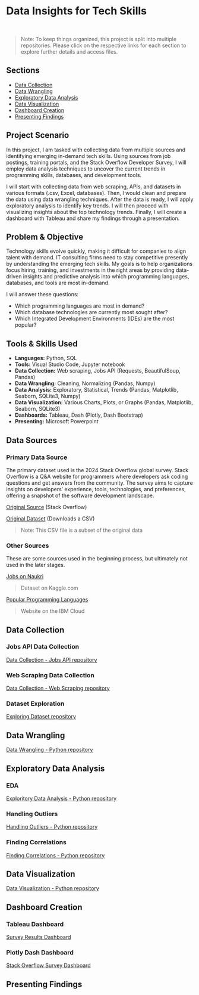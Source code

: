 <h1>Data Insights for Tech Skills</h1><br>

> Note: To keep things organized, this project is split into multiple repositories. Please click on the respective links for each section to explore further details and access files.


## Sections
  <ul>
    <li><a href = '#data-collection'>Data Collection</a></li>
    <li><a href = '#data-wrangling'>Data Wrangling</a></li>
    <li><a href = '#exploratory-data'>Exploratory Data Analysis</a></li>
    <li><a href = '#data-visualization'>Data Visualization</a></li>
    <li><a href = '#dashboard'>Dashboard Creation</a></li>
    <li><a href = '#presenting'>Presenting Findings</a></li>
  </ul>


<h2>Project Scenario</h2>

<p>In this project, I am tasked with collecting data from multiple sources and identifying emerging in-demand tech skills. Using sources from job postings, training portals, and the Stack Overflow Developer Survey, I will employ data analysis techniques to uncover the current trends in programming skills, databases, and development tools. </p>

<p>I will start with collecting data from web scraping, APIs, and datasets in various formats (.csv, Excel, databases). Then, I would clean and prepare the data using data wrangling techniques. After the data is ready, I will apply exploratory analysis to identify key trends. I will then proceed with visualizing insights about the top technology trends. Finally, I will create a dashboard with Tableau and share my findings through a presentation.</p> 

<h2>Problem & Objective</h2>

<p>Technology skills evolve quickly, making it difficult for companies to align talent with demand. IT consulting firms need to stay competitive presently by understanding the emerging tech skills. My goals is to help organizations focus hiring,
training, and investments in the right areas by providing data-driven insights and predictive analysis into which programming languages, databases, and tools are most in-demand. </p>

<p>I will answer these questions: </p>

<ul>
  <li>Which programming languages are most in demand?</li>
  <li>Which database technologies are currently most sought after?</li>
  <li>Which Integrated Development Environments (IDEs) are the most popular?</li>
</ul>

<h2>Tools & Skills Used</h2>

<ul>
  <li><strong>Languages:</strong> Python, SQL</li>
  <li><strong>Tools:</strong> Visual Studio Code, Jupyter notebook</li>
  <li><strong>Data Collection:</strong> Web scraping, Jobs API (Requests, BeautifulSoup, Pandas)</li>
  <li><strong>Data Wrangling:</strong> Cleaning, Normalizing (Pandas, Numpy)</li>
  <li><strong>Data Analysis:</strong> Exploratory, Statistical, Trends (Pandas, Matplotlib, Seaborn, SQLite3, Numpy)</li>
  <li><strong>Data Visualization:</strong> Various Charts, Plots, or Graphs (Pandas, Matplotlib, Seaborn, SQLite3)</li>
  <li><strong>Dashboards:</strong> Tableau, Dash (Plotly, Dash Bootstrap)</li>
  <li><strong>Presenting:</strong> Microsoft Powerpoint</li>
</ul>

<h2>Data Sources</h2>

### Primary Data Source

The primary dataset used is the 2024 Stack Overflow global survey. Stack Overflow is a Q&A website for programmers where developers ask coding questions and get answers from the community. The survey aims to capture insights on developers’ experience, tools, technologies, and preferences, offering a snapshot of the software development landscape.

[Original Source](https://stackoverflow.blog/2024/08/06/2024-developer-survey/) (Stack Overflow) <br>

[Original Dataset](https://cf-courses-data.s3.us.cloud-object-storage.appdomain.cloud/n01PQ9pSmiRX6520flujwQ/survey-data.csv) (Downloads a CSV)

> Note: This CSV file is a subset of the original data

### Other Sources

These are some sources used in the beginning process, but ultimately not used in the later stages. 

[Jobs on Naukri](https://www.kaggle.com/promptcloud/jobs-on-naukricom)

> Dataset on Kaggle.com

[Popular Programming Languages](https://cf-courses-data.s3.us.cloud-object-storage.appdomain.cloud/IBM-DA0321EN-SkillsNetwork/labs/datasets/Programming_Languages.html)

> Website on the IBM Cloud

<h2 id = 'data-collection'>Data Collection</h2>

<h3>Jobs API Data Collection</h3>

<!--<p>To access the files for data collecting using the Jobs API, please navigate to this <a href = "https://github.com/FaiLuReH3Ro/DataCollection-JobsAPI">GitHub repository.</a></p>-->

[Data Collection - Jobs API repository](https://github.com/FaiLuReH3Ro/data-collection-jobs-api)

### Web Scraping Data Collection

[Data Collection - Web Scraping repository](https://github.com/FaiLuReH3Ro/data-collection-web-scraping)

### Dataset Exploration

[Exploring Dataset repository](https://github.com/FaiLuReH3Ro/exploring-dataset) 

<h2 id = 'data-wrangling'>Data Wrangling</h2>

[Data Wrangling - Python repository](https://github.com/FaiLuReH3Ro/data-wrangling-py)

<h2 id = 'exploratory-data'>Exploratory Data Analysis</h2>

### EDA
[Exploritory Data Analysis - Python repository](https://github.com/FaiLuReH3Ro/exploritory-da-py)

### Handling Outliers
[Handling Outliers - Python repository](https://github.com/FaiLuReH3Ro/outliers-py)

### Finding Correlations
[Finding Correlations - Python repository](https://github.com/FaiLuReH3Ro/correlations-py)

<h2 id = 'data-visualization'>Data Visualization</h2>

[Data Visualization - Python repository](https://github.com/FaiLuReH3Ro/data-visualization-py)

<h2 id = 'dashboard'>Dashboard Creation</h2>

### Tableau Dashboard

[Survey Results Dashboard](https://public.tableau.com/views/SurveyResultsDashboard_17555489432820/CurrentTechnologyUsage?:language=en-US&:sid=&:redirect=auth&:display_count=n&:origin=viz_share_link)

### Plotly Dash Dashboard

[Stack Overflow Survey Dashboard](https://github.com/FaiLuReH3Ro/dev-survey-dashboard)

<h2 id = 'presenting'>Presenting Findings</h2>





